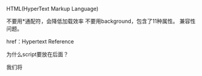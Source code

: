 HTML(HyperText Markup Language)

不要用*通配符，会降低加载效率
不要用background，包含了11种属性。
兼容性问题。

href：Hypertext Reference

为什么script要放在后面？

我们将 <script> 元素放在 HTML 文件底部的原因是，浏览器按照代码在文件中的顺序解析 HTML。如果 JavaScript在最前面被加载，HTML还未加载，JavaScript将无法作用于HTML，所以JavaScript无效，如果 JavaScript 代码出现问题则 HTML 不会被加载。所以将 JavaScript 代码放在底部是最好的选择。

条件语句当中所有不是false, undefined, null, 0, NaN的被当做true。空字符串''也是true。

isNaN()：判断一个值是不是非数字。

### 函数
方法是定义在对象内部的函数。

```
// 函数
function myFunction() {
    alert('Hello');
}

// 匿名函数
function() {
    
}
// 匿名函数的使用
var myButton = document.querySelector('button');
myButton.onclick = function() {
    alert('Hello');
}

// 可以把匿名函数赋值给变量
var myGreeting = function() {
    alert('Hello');
}
// 赋值后函数的使用
myGreeting();

function displayMessage() {
    // ...
}
btn.onclick = displayMessage; // 赋值点击事件，函数不会马上触发。

btn.onclick = displayMessage(); // 函数会马上触发，函数名后面的括号叫做函数调用运算符。


```
### 事件
```
// 添加事件监听，同个控件同个事件可以多次添加
elementName.addEventListener('eventName', functionNameOrAnonymousFunction);
// 移除事件监听
elementName.removeEventListener('eventName',functionNameOrAnonymousFunction);

// onsubmit属性在提交前触发。
// e.preventDefault()阻止表单提交
form.onsubmit = function(e) {
  if (fname.value === '' || lname.value === '') {
    e.preventDefault();
    para.textContent = 'You need to fill in both names!';
  }
}

// 
function bgChange(e) {
  var rndCol = 'rgb(' + random(255) + ',' + random(255) + ',' + random(255) + ')';
  e.target.style.backgroundColor = rndCol;
  console.log(e);
}
```

### DOM
Document Object Model。根据W3C的HTML DOM标准，HTML中的所有内容都是节点：

- 整个文档是一个文档节点
- 每个HTML元素是元素节点
- HTML元素内的文本也是一个节点，叫做文本节点。例如<title>This is title</titile>这里面的文本就是一个单独的节点，不同于title节点。
- 每个HTML属性也是一个属性节点


```
// 根据id获取元素
var element = document.getElementById('intro');
// 根据标签名
var element = document.getElementByTagName('p');
// 根据类名
var element = document.getElementByClassName('custom');
// 插入子节点
appendChild(node);
// 删除子节点
removeChild(node);
// 替换子节点
replaceChild(node);
// 节点元素文本值
node.innerHTML
// 节点元素父节点
node.parentNode
// 节点元素子节点
node.childNodes
// 节点元素的属性节点
node.attributes
```


